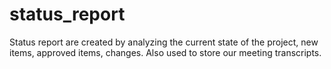 # status_report

Status report are created by analyzing the current state of the project, new items, approved items, changes. Also used to store our meeting transcripts.

